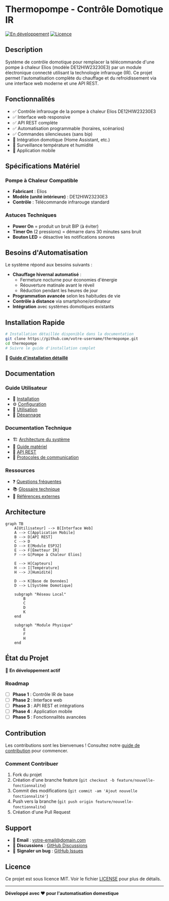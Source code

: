 # Thermopompe - Contrôle Domotique IR

[![En développement](https://img.shields.io/badge/statut-en%20développement-orange)](https://github.com) [![Licence](https://img.shields.io/badge/licence-MIT-blue)](LICENSE)

## Description

Système de contrôle domotique pour remplacer la télécommande d'une pompe à chaleur Elios (modèle DE12HIW23230E3) par un module électronique connecté utilisant la technologie infrarouge (IR). Ce projet permet l'automatisation complète du chauffage et du refroidissement via une interface web moderne et une API REST.

## Fonctionnalités

- ✅ Contrôle infrarouge de la pompe à chaleur Elios DE12HIW23230E3
- ✅ Interface web responsive
- ✅ API REST complète
- ✅ Automatisation programmable (horaires, scénarios)
- ✅ Commandes silencieuses (sans bip)
- 🔄 Intégration domotique (Home Assistant, etc.)
- 🔄 Surveillance température et humidité
- 🔄 Application mobile

## Spécifications Matériel

### Pompe à Chaleur Compatible
- **Fabricant** : Elios
- **Modèle (unité intérieure)** : DE12HIW23230E3
- **Contrôle** : Télécommande infrarouge standard

### Astuces Techniques
- **Power On** = produit un bruit BIP (à éviter)
- **Timer On** (2 pressions) = démarre dans 30 minutes sans bruit
- **Bouton LED** = désactive les notifications sonores

## Besoins d'Automatisation

Le système répond aux besoins suivants :
- **Chauffage hivernal automatisé** :
  - Fermeture nocturne pour économies d'énergie
  - Réouverture matinale avant le réveil
  - Réduction pendant les heures de jour
- **Programmation avancée** selon les habitudes de vie
- **Contrôle à distance** via smartphone/ordinateur
- **Intégration** avec systèmes domotiques existants

## Installation Rapide

```bash
# Installation détaillée disponible dans la documentation
git clone https://github.com/votre-username/thermopompe.git
cd thermopompe
# Suivre le guide d'installation complet
```

📖 **[Guide d'installation détaillé](docs/guide-utilisateur/installation.md)**

## Documentation

### Guide Utilisateur
- 📖 [Installation](docs/guide-utilisateur/installation.md)
- ⚙️ [Configuration](docs/guide-utilisateur/configuration.md)
- 🎯 [Utilisation](docs/guide-utilisateur/utilisation.md)
- 🔧 [Dépannage](docs/guide-utilisateur/depannage.md)

### Documentation Technique
- 🏗️ [Architecture du système](docs/guide-technique/architecture-systeme.md)
- 🔌 [Guide matériel](docs/guide-technique/guide-materiel.md)
- 📡 [API REST](docs/guide-technique/api.md)
- 🔗 [Protocoles de communication](docs/guide-technique/protocoles.md)

### Ressources
- ❓ [Questions fréquentes](docs/ressources/faq.md)
- 📚 [Glossaire technique](docs/ressources/glossaire.md)
- 🔗 [Références externes](docs/ressources/references.md)

## Architecture

```mermaid
graph TB
    A[Utilisateur] --> B[Interface Web]
    A --> C[Application Mobile]
    B --> D[API REST]
    C --> D
    D --> E[Module ESP32]
    E --> F[Émetteur IR]
    F --> G[Pompe à Chaleur Elios]
    
    E --> H[Capteurs]
    H --> I[Température]
    H --> J[Humidité]
    
    D --> K[Base de Données]
    D --> L[Système Domotique]
    
    subgraph "Réseau Local"
        B
        C
        D
        K
    end
    
    subgraph "Module Physique"
        E
        F
        H
    end
```

## État du Projet

🔨 **En développement actif**

### Roadmap
- [ ] **Phase 1** : Contrôle IR de base
- [ ] **Phase 2** : Interface web
- [ ] **Phase 3** : API REST et intégrations
- [ ] **Phase 4** : Application mobile
- [ ] **Phase 5** : Fonctionnalités avancées

## Contribution

Les contributions sont les bienvenues ! Consultez notre [guide de contribution](CONTRIBUTING.md) pour commencer.

### Comment Contribuer
1. Fork du projet
2. Création d'une branche feature (`git checkout -b feature/nouvelle-fonctionnalite`)
3. Commit des modifications (`git commit -am 'Ajout nouvelle fonctionnalité'`)
4. Push vers la branche (`git push origin feature/nouvelle-fonctionnalite`)
5. Création d'une Pull Request

## Support

- 📧 **Email** : [votre-email@domain.com](mailto:votre-email@domain.com)
- 💬 **Discussions** : [GitHub Discussions](https://github.com/votre-username/thermopompe/discussions)
- 🐛 **Signaler un bug** : [GitHub Issues](https://github.com/votre-username/thermopompe/issues)

## Licence

Ce projet est sous licence MIT. Voir le fichier [LICENSE](LICENSE) pour plus de détails.

---

**Développé avec ❤️ pour l'automatisation domestique**